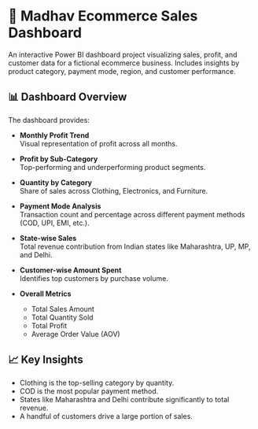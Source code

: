 # 🛒 Madhav Ecommerce Sales Dashboard
An interactive Power BI dashboard project visualizing sales, profit, and customer data for a fictional ecommerce business. Includes insights by product category, payment mode, region, and customer performance.
## 📊 Dashboard Overview

The dashboard provides:

- **Monthly Profit Trend**  
  Visual representation of profit across all months.

- **Profit by Sub-Category**  
  Top-performing and underperforming product segments.

- **Quantity by Category**  
  Share of sales across Clothing, Electronics, and Furniture.

- **Payment Mode Analysis**  
  Transaction count and percentage across different payment methods (COD, UPI, EMI, etc.).

- **State-wise Sales**  
  Total revenue contribution from Indian states like Maharashtra, UP, MP, and Delhi.

- **Customer-wise Amount Spent**  
  Identifies top customers by purchase volume.

- **Overall Metrics**  
  - Total Sales Amount  
  - Total Quantity Sold  
  - Total Profit  
  - Average Order Value (AOV)

## 📈 Key Insights

- Clothing is the top-selling category by quantity.
- COD is the most popular payment method.
- States like Maharashtra and Delhi contribute significantly to total revenue.
- A handful of customers drive a large portion of sales.

